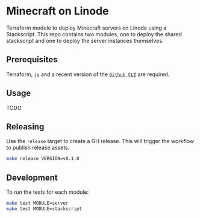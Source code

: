# Minecraft on Linode

Terraform module to deploy Minecraft servers on Linode using a Stackscript. This repo contains two modules, one to deploy the shared stackscript and one to deploy the server instances themselves.

## Prerequisites

Terraform, `jq` and a recent version of the [`Github CLI`](https://cli.github.com/) are required.

## Usage

TODO

## Releasing

Use the `release` target to create a GH release. This will trigger the workflow to publish release assets.

```sh
make release VERSION=v0.1.0
```

## Development

To run the tests for each module:

```sh
make test MODULE=server
make test MODULE=stackscript
```
